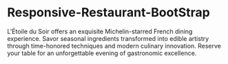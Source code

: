 # Responsive-Restaurant-BootStrap
L'Étoile du Soir offers an exquisite Michelin-starred French dining experience. Savor seasonal ingredients transformed into edible artistry through time-honored techniques and modern culinary innovation. Reserve your table for an unforgettable evening of gastronomic excellence.
